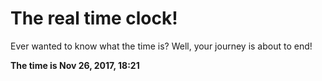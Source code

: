 # The real time clock!

Ever wanted to know what the time is? Well, your journey is about to end!

**The time is Nov 26, 2017, 18:21**